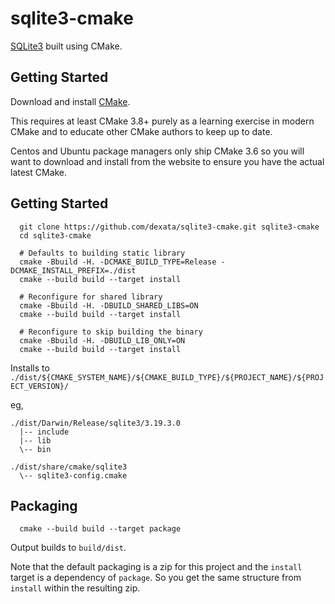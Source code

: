 # sqlite3-cmake

[SQLite3](https://sqlite.org/download.html) built using CMake.

## Getting Started

Download and install [CMake](https://cmake.org/download/).

This requires at least CMake 3.8+ purely as a learning exercise in modern CMake
and to educate other CMake authors to keep up to date.

Centos and Ubuntu package managers only ship CMake 3.6 so you will want to 
download and install from the website to ensure you have the actual latest CMake.


## Getting Started

```
  git clone https://github.com/dexata/sqlite3-cmake.git sqlite3-cmake
  cd sqlite3-cmake

  # Defaults to building static library
  cmake -Bbuild -H. -DCMAKE_BUILD_TYPE=Release -DCMAKE_INSTALL_PREFIX=./dist
  cmake --build build --target install 

  # Reconfigure for shared library
  cmake -Bbuild -H. -DBUILD_SHARED_LIBS=ON
  cmake --build build --target install 

  # Reconfigure to skip building the binary
  cmake -Bbuild -H. -DBUILD_LIB_ONLY=ON
  cmake --build build --target install 

```

Installs to `./dist/${CMAKE_SYSTEM_NAME}/${CMAKE_BUILD_TYPE}/${PROJECT_NAME}/${PROJECT_VERSION}/`

eg, 
```
./dist/Darwin/Release/sqlite3/3.19.3.0
  |-- include
  |-- lib
  \-- bin

./dist/share/cmake/sqlite3
  \-- sqlite3-config.cmake
```

## Packaging

```
  cmake --build build --target package
```

Output builds to `build/dist`.

Note that the default packaging is a zip for this project and the `install`
target is a dependency of `package`. So you get the same structure from `install`
within the resulting zip.


